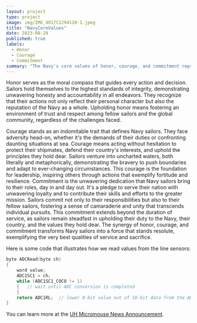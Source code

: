 ```yaml
---
layout: project
type: project
image: img/IMG_4017C2294110-1.jpeg
title: "NavyCoreValues"
date: 2023-08-29
published: true
labels:
  - Honor
  - Courage
  - Commitment
summary: "The Navy's core values of honor, courage, and commitment represent the bedrock principles that guide sailors in upholding integrity, facing challenges with bravery, and demonstrating unwavering dedication."
---
```


Honor serves as the moral compass that guides every action and decision. Sailors hold themselves to the highest standards of integrity, demonstrating unwavering honesty and accountability in all endeavors. They recognize that their actions not only reflect their personal character but also the reputation of the Navy as a whole. Upholding honor means fostering an environment of trust and respect among fellow sailors and the global community, regardless of the challenges faced.

Courage stands as an indomitable trait that defines Navy sailors. They face adversity head-on, whether it's the demands of their duties or confronting daunting situations at sea. Courage means acting without hesitation to protect their shipmates, defend their country's interests, and uphold the principles they hold dear. Sailors venture into uncharted waters, both literally and metaphorically, demonstrating the bravery to push boundaries and adapt to ever-changing circumstances. This courage is the foundation for leadership, inspiring others through actions that exemplify fortitude and resilience. Commitment is the unwavering dedication that Navy sailors bring to their roles, day in and day out. It's a pledge to serve their nation with unwavering loyalty and to contribute their skills and efforts to the greater mission. Sailors commit not only to their responsibilities but also to their fellow sailors, fostering a sense of camaraderie and unity that transcends individual pursuits. This commitment extends beyond the duration of service, as sailors remain steadfast in upholding their duty to the Navy, their country, and the values they hold dear. The synergy of honor, courage, and commitment transforms Navy sailors into a force that stands resolute, exemplifying the very best qualities of service and sacrifice.


Here is some code that illustrates how we read values from the line sensors:

```cpp
byte ADCRead(byte ch)
{
    word value;
    ADC1SC1 = ch;
    while (ADC1SC1_COCO != 1)
    {   // wait until ADC conversion is completed   
    }
    return ADC1RL;  // lower 8-bit value out of 10-bit data from the ADC
}
```

You can learn more at the [UH Micromouse News Announcement](https://manoa.hawaii.edu/news/article.php?aId=2857).
